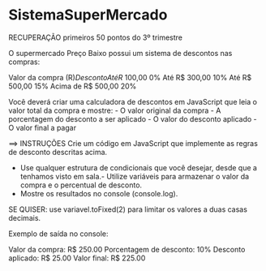 # SistemaSuperMercado
RECUPERAÇÃO primeiros 50 pontos do 3º trimestre 


O supermercado Preço Baixo possui um sistema de descontos nas compras:


Valor da compra (R$)          Desconto
Até R$ 100,00                 0%
Até R$ 300,00                 10%
Até R$ 500,00                 15%
Acima de R$ 500,00            20%


Você deverá criar uma calculadora de descontos em JavaScript que leia o valor total da compra e mostre:
    - O valor original da compra
    - A porcentagem do desconto a ser aplicado
    - O valor do desconto aplicado
    - O valor final a pagar

    
==> INSTRUÇÕES
Crie um código em JavaScript que implemente as regras de desconto descritas acima.
  - Use qualquer estrutura de condicionais que você desejar, desde que a tenhamos visto em sala.- Utilize variáveis para armazenar o valor da compra e o percentual de desconto.
  - Mostre os resultados no console (console.log).


SE QUISER: use variavel.toFixed(2) para limitar os valores a duas casas decimais.


Exemplo de saída no console:


Valor da compra: R$ 250.00 
Porcentagem de desconto: 10%
Desconto aplicado: R$ 25.00
Valor final: R$ 225.00

